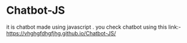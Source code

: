 # Chatbot-JS
it is chatbot made using javascript . 
you check chatbot using this link:- https://vhghgfdhgfjhg.github.io/Chatbot-JS/

